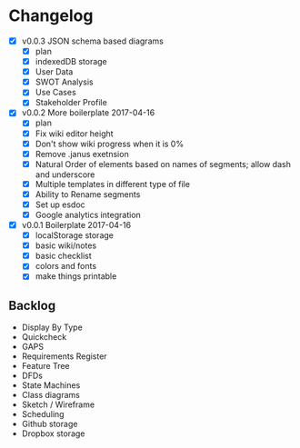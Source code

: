 # Changelog

* [x] v0.0.3 JSON schema based diagrams
  * [x] plan
  * [x] indexedDB storage
  * [x] User Data
  * [x] SWOT Analysis
  * [x] Use Cases
  * [x] Stakeholder Profile
* [x] v0.0.2 More boilerplate 2017-04-16
  * [x] plan
  * [x] Fix wiki editor height
  * [x] Don't show wiki progress when it is 0%
  * [x] Remove .janus exetnsion
  * [x] Natural Order of elements based on names of segments; allow dash and underscore
  * [x] Multiple templates in different type of file
  * [x] Ability to Rename segments
  * [x] Set up esdoc
  * [x] Google analytics integration
* [x] v0.0.1 Boilerplate 2017-04-16
  * [x] localStorage storage
  * [x] basic wiki/notes
  * [x] basic checklist
  * [x] colors and fonts
  * [x] make things printable

## Backlog

* Display By Type
* Quickcheck
* GAPS
* Requirements Register
* Feature Tree
* DFDs
* State Machines
* Class diagrams
* Sketch / Wireframe
* Scheduling
* Github storage
* Dropbox storage
